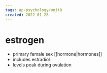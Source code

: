 ```yaml
---
tags: ap-psychology/unit8 
created: 2022-01-28
---
```


# estrogen

- primary female sex [[hormone|hormones]]
- includes estradiol
- levels peak during ovulation

<!---->